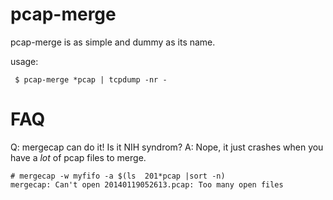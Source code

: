 pcap-merge
==========

pcap-merge is as simple and dummy as its name.

usage:

     $ pcap-merge *pcap | tcpdump -nr -

FAQ
===

Q: mergecap can do it! Is it NIH syndrom?
A: Nope, it just crashes when you have a *lot* of pcap files to merge.

    # mergecap -w myfifo -a $(ls  201*pcap |sort -n)
    mergecap: Can't open 20140119052613.pcap: Too many open files


